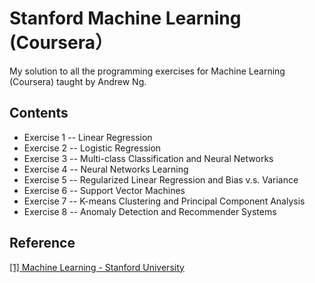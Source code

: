 # Stanford Machine Learning (Coursera）
My solution to all the programming exercises for Machine Learning (Coursera) taught by Andrew Ng.

## Contents
* Exercise 1 -- Linear Regression
* Exercise 2 -- Logistic Regression
* Exercise 3 -- Multi-class Classification and Neural Networks
* Exercise 4 -- Neural Networks Learning
* Exercise 5 -- Regularized Linear Regression and Bias v.s. Variance
* Exercise 6 -- Support Vector Machines
* Exercise 7 -- K-means Clustering and Principal Component Analysis
* Exercise 8 -- Anomaly Detection and Recommender Systems

## Reference
[[1] Machine Learning - Stanford University](https://www.coursera.org/learn/machine-learning)

